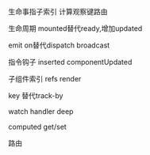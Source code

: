 生命事指子索引 计算观察键路由


生命周期 mounted替代ready,增加updated

emit on替代dispatch broadcast

指令钩子 inserted componentUpdated

子组件索引 refs
render





key 替代track-by

watch handler deep

computed get/set

路由